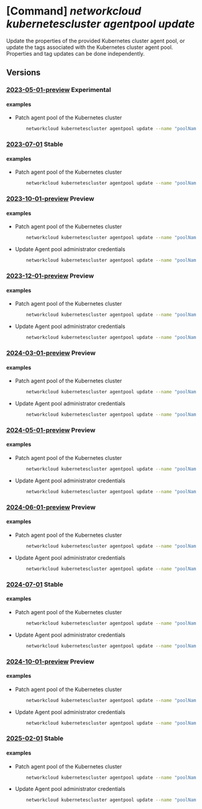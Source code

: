 # [Command] _networkcloud kubernetescluster agentpool update_

Update the properties of the provided Kubernetes cluster agent pool, or update the tags associated with the Kubernetes cluster agent pool. Properties and tag updates can be done independently.

## Versions

### [2023-05-01-preview](/Resources/mgmt-plane/L3N1YnNjcmlwdGlvbnMve30vcmVzb3VyY2Vncm91cHMve30vcHJvdmlkZXJzL21pY3Jvc29mdC5uZXR3b3JrY2xvdWQva3ViZXJuZXRlc2NsdXN0ZXJzL3t9L2FnZW50cG9vbHMve30=/2023-05-01-preview.xml) **Experimental**

<!-- mgmt-plane /subscriptions/{}/resourcegroups/{}/providers/microsoft.networkcloud/kubernetesclusters/{}/agentpools/{} 2023-05-01-preview -->

#### examples

- Patch agent pool of the Kubernetes cluster
    ```bash
        networkcloud kubernetescluster agentpool update --name "poolName" --kubernetes-cluster-name "kubernetesClusterName" --resource-group "resourceGroupName" --count 3 --upgrade-settings max-surge="1"
    ```

### [2023-07-01](/Resources/mgmt-plane/L3N1YnNjcmlwdGlvbnMve30vcmVzb3VyY2Vncm91cHMve30vcHJvdmlkZXJzL21pY3Jvc29mdC5uZXR3b3JrY2xvdWQva3ViZXJuZXRlc2NsdXN0ZXJzL3t9L2FnZW50cG9vbHMve30=/2023-07-01.xml) **Stable**

<!-- mgmt-plane /subscriptions/{}/resourcegroups/{}/providers/microsoft.networkcloud/kubernetesclusters/{}/agentpools/{} 2023-07-01 -->

#### examples

- Patch agent pool of the Kubernetes cluster
    ```bash
        networkcloud kubernetescluster agentpool update --name "poolName" --kubernetes-cluster-name "kubernetesClusterName" --resource-group "resourceGroupName" --count 3 --upgrade-settings max-surge="1"
    ```

### [2023-10-01-preview](/Resources/mgmt-plane/L3N1YnNjcmlwdGlvbnMve30vcmVzb3VyY2Vncm91cHMve30vcHJvdmlkZXJzL21pY3Jvc29mdC5uZXR3b3JrY2xvdWQva3ViZXJuZXRlc2NsdXN0ZXJzL3t9L2FnZW50cG9vbHMve30=/2023-10-01-preview.xml) **Preview**

<!-- mgmt-plane /subscriptions/{}/resourcegroups/{}/providers/microsoft.networkcloud/kubernetesclusters/{}/agentpools/{} 2023-10-01-preview -->

#### examples

- Patch agent pool of the Kubernetes cluster
    ```bash
        networkcloud kubernetescluster agentpool update --name "poolName" --kubernetes-cluster-name "kubernetesClusterName" --resource-group "resourceGroupName" --count 3 --upgrade-settings max-surge="1"
    ```

- Update Agent pool administrator credentials
    ```bash
        networkcloud kubernetescluster agentpool update --name "poolName" --kubernetes-cluster-name "kubernetesClusterName" --resource-group "resourceGroupName" --ssh-key-values 'ssh-rsa AAAAB3NzaC1yc2EAAAADAQABAAABgt5SjWU= admin@vm'
    ```

### [2023-12-01-preview](/Resources/mgmt-plane/L3N1YnNjcmlwdGlvbnMve30vcmVzb3VyY2Vncm91cHMve30vcHJvdmlkZXJzL21pY3Jvc29mdC5uZXR3b3JrY2xvdWQva3ViZXJuZXRlc2NsdXN0ZXJzL3t9L2FnZW50cG9vbHMve30=/2023-12-01-preview.xml) **Preview**

<!-- mgmt-plane /subscriptions/{}/resourcegroups/{}/providers/microsoft.networkcloud/kubernetesclusters/{}/agentpools/{} 2023-12-01-preview -->

#### examples

- Patch agent pool of the Kubernetes cluster
    ```bash
        networkcloud kubernetescluster agentpool update --name "poolName" --kubernetes-cluster-name "kubernetesClusterName" --resource-group "resourceGroupName" --count 3 --upgrade-settings max-surge="1"
    ```

- Update Agent pool administrator credentials
    ```bash
        networkcloud kubernetescluster agentpool update --name "poolName" --kubernetes-cluster-name "kubernetesClusterName" --resource-group "resourceGroupName" --ssh-key-values 'ssh-rsa AAAAB3NzaC1yc2EAAAADAQABAAABgt5SjWU= admin@vm'
    ```

### [2024-03-01-preview](/Resources/mgmt-plane/L3N1YnNjcmlwdGlvbnMve30vcmVzb3VyY2Vncm91cHMve30vcHJvdmlkZXJzL21pY3Jvc29mdC5uZXR3b3JrY2xvdWQva3ViZXJuZXRlc2NsdXN0ZXJzL3t9L2FnZW50cG9vbHMve30=/2024-03-01-preview.xml) **Preview**

<!-- mgmt-plane /subscriptions/{}/resourcegroups/{}/providers/microsoft.networkcloud/kubernetesclusters/{}/agentpools/{} 2024-03-01-preview -->

#### examples

- Patch agent pool of the Kubernetes cluster
    ```bash
        networkcloud kubernetescluster agentpool update --name "poolName" --kubernetes-cluster-name "kubernetesClusterName" --resource-group "resourceGroupName" --count 3 --upgrade-settings max-surge="1"
    ```

- Update Agent pool administrator credentials
    ```bash
        networkcloud kubernetescluster agentpool update --name "poolName" --kubernetes-cluster-name "kubernetesClusterName" --resource-group "resourceGroupName" --ssh-key-values 'ssh-rsa AAAAB3NzaC1yc2EAAAADAQABAAABgt5SjWU= admin@vm'
    ```

### [2024-05-01-preview](/Resources/mgmt-plane/L3N1YnNjcmlwdGlvbnMve30vcmVzb3VyY2Vncm91cHMve30vcHJvdmlkZXJzL21pY3Jvc29mdC5uZXR3b3JrY2xvdWQva3ViZXJuZXRlc2NsdXN0ZXJzL3t9L2FnZW50cG9vbHMve30=/2024-05-01-preview.xml) **Preview**

<!-- mgmt-plane /subscriptions/{}/resourcegroups/{}/providers/microsoft.networkcloud/kubernetesclusters/{}/agentpools/{} 2024-05-01-preview -->

#### examples

- Patch agent pool of the Kubernetes cluster
    ```bash
        networkcloud kubernetescluster agentpool update --name "poolName" --kubernetes-cluster-name "kubernetesClusterName" --resource-group "resourceGroupName" --count 3 --upgrade-settings max-surge="1"
    ```

- Update Agent pool administrator credentials
    ```bash
        networkcloud kubernetescluster agentpool update --name "poolName" --kubernetes-cluster-name "kubernetesClusterName" --resource-group "resourceGroupName" --ssh-key-values 'ssh-rsa AAAAB3NzaC1yc2EAAAADAQABAAABgt5SjWU= admin@vm'
    ```

### [2024-06-01-preview](/Resources/mgmt-plane/L3N1YnNjcmlwdGlvbnMve30vcmVzb3VyY2Vncm91cHMve30vcHJvdmlkZXJzL21pY3Jvc29mdC5uZXR3b3JrY2xvdWQva3ViZXJuZXRlc2NsdXN0ZXJzL3t9L2FnZW50cG9vbHMve30=/2024-06-01-preview.xml) **Preview**

<!-- mgmt-plane /subscriptions/{}/resourcegroups/{}/providers/microsoft.networkcloud/kubernetesclusters/{}/agentpools/{} 2024-06-01-preview -->

#### examples

- Patch agent pool of the Kubernetes cluster
    ```bash
        networkcloud kubernetescluster agentpool update --name "poolName" --kubernetes-cluster-name "kubernetesClusterName" --resource-group "resourceGroupName" --count 3 --upgrade-settings max-surge="1"
    ```

- Update Agent pool administrator credentials
    ```bash
        networkcloud kubernetescluster agentpool update --name "poolName" --kubernetes-cluster-name "kubernetesClusterName" --resource-group "resourceGroupName" --ssh-key-values 'ssh-rsa AAAAB3NzaC1yc2EAAAADAQABAAABgt5SjWU= admin@vm'
    ```

### [2024-07-01](/Resources/mgmt-plane/L3N1YnNjcmlwdGlvbnMve30vcmVzb3VyY2Vncm91cHMve30vcHJvdmlkZXJzL21pY3Jvc29mdC5uZXR3b3JrY2xvdWQva3ViZXJuZXRlc2NsdXN0ZXJzL3t9L2FnZW50cG9vbHMve30=/2024-07-01.xml) **Stable**

<!-- mgmt-plane /subscriptions/{}/resourcegroups/{}/providers/microsoft.networkcloud/kubernetesclusters/{}/agentpools/{} 2024-07-01 -->

#### examples

- Patch agent pool of the Kubernetes cluster
    ```bash
        networkcloud kubernetescluster agentpool update --name "poolName" --kubernetes-cluster-name "kubernetesClusterName" --resource-group "resourceGroupName" --count 3 --upgrade-settings max-surge="1"
    ```

- Update Agent pool administrator credentials
    ```bash
        networkcloud kubernetescluster agentpool update --name "poolName" --kubernetes-cluster-name "kubernetesClusterName" --resource-group "resourceGroupName" --ssh-key-values 'ssh-rsa AAAAB3NzaC1yc2EAAAADAQABAAABgt5SjWU= admin@vm'
    ```

### [2024-10-01-preview](/Resources/mgmt-plane/L3N1YnNjcmlwdGlvbnMve30vcmVzb3VyY2Vncm91cHMve30vcHJvdmlkZXJzL21pY3Jvc29mdC5uZXR3b3JrY2xvdWQva3ViZXJuZXRlc2NsdXN0ZXJzL3t9L2FnZW50cG9vbHMve30=/2024-10-01-preview.xml) **Preview**

<!-- mgmt-plane /subscriptions/{}/resourcegroups/{}/providers/microsoft.networkcloud/kubernetesclusters/{}/agentpools/{} 2024-10-01-preview -->

#### examples

- Patch agent pool of the Kubernetes cluster
    ```bash
        networkcloud kubernetescluster agentpool update --name "poolName" --kubernetes-cluster-name "kubernetesClusterName" --resource-group "resourceGroupName" --count 3 --upgrade-settings max-surge="1"
    ```

- Update Agent pool administrator credentials
    ```bash
        networkcloud kubernetescluster agentpool update --name "poolName" --kubernetes-cluster-name "kubernetesClusterName" --resource-group "resourceGroupName" --ssh-key-values 'ssh-rsa AAAAB3NzaC1yc2EAAAADAQABAAABgt5SjWU= admin@vm'
    ```

### [2025-02-01](/Resources/mgmt-plane/L3N1YnNjcmlwdGlvbnMve30vcmVzb3VyY2Vncm91cHMve30vcHJvdmlkZXJzL21pY3Jvc29mdC5uZXR3b3JrY2xvdWQva3ViZXJuZXRlc2NsdXN0ZXJzL3t9L2FnZW50cG9vbHMve30=/2025-02-01.xml) **Stable**

<!-- mgmt-plane /subscriptions/{}/resourcegroups/{}/providers/microsoft.networkcloud/kubernetesclusters/{}/agentpools/{} 2025-02-01 -->

#### examples

- Patch agent pool of the Kubernetes cluster
    ```bash
        networkcloud kubernetescluster agentpool update --name "poolName" --kubernetes-cluster-name "kubernetesClusterName" --resource-group "resourceGroupName" --count 3 --upgrade-settings max-surge="1"
    ```

- Update Agent pool administrator credentials
    ```bash
        networkcloud kubernetescluster agentpool update --name "poolName" --kubernetes-cluster-name "kubernetesClusterName" --resource-group "resourceGroupName" --ssh-key-values 'ssh-rsa AAAAB3NzaC1yc2EAAAADAQABAAABgt5SjWU= admin@vm'
    ```
